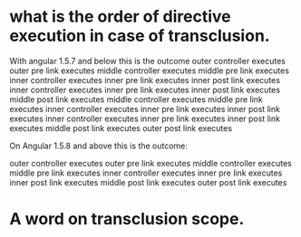 # what is the order of directive execution in case of transclusion.
With angular 1.5.7 and below this is the outcome
outer controller executes
outer pre link executes
middle controller executes
middle pre link executes
inner controller executes
inner pre link executes
inner post link executes
inner controller executes
inner pre link executes
inner post link executes
middle post link executes
middle controller executes
middle pre link executes
inner controller executes
inner pre link executes
inner post link executes
inner controller executes
inner pre link executes
inner post link executes
middle post link executes
outer post link executes

On Angular 1.5.8 and above this is the outcome:

outer controller executes
outer pre link executes
middle controller executes
middle pre link executes
inner controller executes
inner pre link executes
inner post link executes
middle post link executes
outer post link executes

# A word on transclusion scope.
